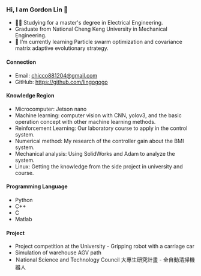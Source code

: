 ### Hi, I am Gordon Lin 👋
- 👨‍🎓 Studying for a master's degree in Electrical Engineering.
- Graduate from National Cheng Keng University in Mechanical Engineering.
- 🌱 I’m currently learning Particle swarm optimization and covariance matrix adaptive evolutionary strategy.


#### Connection

- Email: chicco881204@gmail.com
- GitHub: https://github.com/lingogogo

#### Knowledge Region

- Microcomputer: Jetson nano
- Machine learning: computer vision with CNN, yolov3, and the basic operation concept with other machine learning methods.
- Reinforcement Learning: Our laboratory course to apply in the control system.
- Numerical method: My research of the controller gain about the BMI system.
- Mechanical analysis: Using SolidWorks and Adam to analyze the system.
- Linux: Getting the knowledge from the side project in university and course.

#### Programming Language

- Python
- C++
- C
- Matlab

#### Project

- Project competition at the University - Gripping robot with a carriage car
- Simulation of warehouse AGV path
- Ｎational Science and Technology Council 大專生研究計畫 - 全自動清掃機器人




